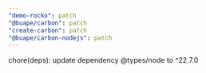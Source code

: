 ```yaml
---
"demo-rocko": patch
"@buape/carbon": patch
"create-carbon": patch
"@buape/carbon-nodejs": patch
---
```


chore(deps): update dependency @types/node to ^22.7.0
